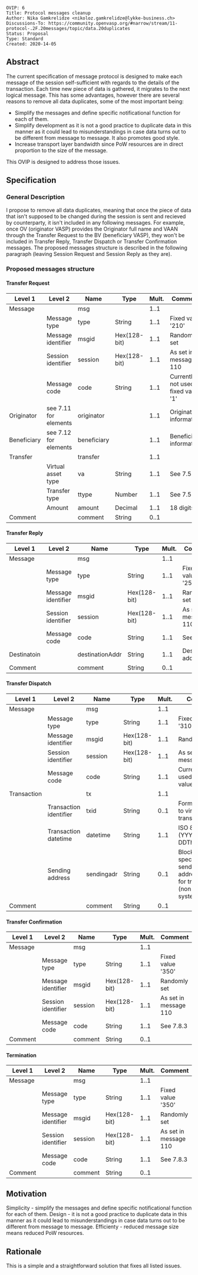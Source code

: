 ```
OVIP: 6
Title: Protocol messages cleanup
Author: Nika Gamkrelidze <nikoloz.gamkrelidze@lykke-business.ch>
Discussions-To: https://community.openvasp.org/#narrow/stream/11-protocol-.2F.20messages/topic/data.20duplicates
Status: Proposal
Type: Standard
Created: 2020-14-05
```

## Abstract

The current specification of message protocol is designed to make each message of the session self-sufficient with regards to the details of the transaction. Each time new piece of data is gathered, it migrates to the next logical message. This has some advantages, however there are several reasons to remove all data duplicates, some of the most important being:
* Simplify the messages and define specific notificational function for each of them.
* Simplify development as it is not a good practice to duplicate data in this manner as it could lead to misunderstandings in case data turns out to be different from message to message. It also promotes good style.
* Increase transport layer bandwidth since PoW resources are in direct proportion to the size of the message.

This OVIP is designed to address those issues.

## Specification

### General Description

I propose to remove all data duplicates, meaning that once the piece of data that isn't supposed to be changed during the session is sent and recieved by counterparty, it isn't included in any following messages. For example, once OV (originator VASP) provides the Originator full name and VAAN through the Transfer Request to the BV (beneficiary VASP), they won't be included in Transfer Reply, Transfer Dispatch or Transfer Confirmation messages.
The proposed messages structure is described in the following paragraph (leaving Session Request and Session Reply as they are).

### Proposed messages structure

#### Transfer Request

| Level 1     | Level 2               | Name        | Type         | Mult. | Comment                             |
|-------------|-----------------------|-------------|--------------|-------|-------------------------------------|
| Message     |                       | msg         |              | 1..1  |                                     |
|             | Message type          | type        | String       | 1..1  | Fixed value '210'                   |
|             | Message identifier    | msgid       | Hex(128-bit) | 1..1  | Randomly set                        |
|             | Session identifier    | session     | Hex(128-bit) | 1..1  | As set in message 110               |
|             | Message code          | code        | String       | 1..1  | Currently not used, fixed value '1' |
| Originator  | see 7.11 for elements | originator  |              | 1..1  | Originator information              |
| Beneficiary | see 7.12 for elements | beneficiary |              | 1..1  | Beneficiary information             |
| Transfer    |                       | transfer    |              | 1..1  |                                     |
|             | Virtual asset type    | va          | String       | 1..1  | See 7.5.3                           |
|             | Transfer type         | ttype       | Number       | 1..1  | See 7.5.4                           |
|             | Amount                | amount      | Decimal      | 1..1  | 18 digits                           |
| Comment     |                       | comment     | String       | 0..1  |                                     |

#### Transfer Reply

| Level 1     | Level 2            | Name            | Type         | Mult. | Comment               |
|-------------|--------------------|-----------------|--------------|-------|-----------------------|
| Message     |                    | msg             |              | 1..1  |                       |
|             | Message type       | type            | String       | 1..1  | Fixed value '250'     |
|             | Message identifier | msgid           | Hex(128-bit) | 1..1  | Randomly set          |
|             | Session identifier | session         | Hex(128-bit) | 1..1  | As set in message 110 |
|             | Message code       | code            | String       | 1..1  | See 7.6.3             |
| Destinatoin |                    | destinationAddr | String       | 1..1  | Destination address   |
| Comment     |                    | comment         | String       | 0..1  |                       |

#### Transfer Dispatch

| Level 1     | Level 2                | Name       | Type         | Mult. | Comment                                                                             |
|-------------|------------------------|------------|--------------|-------|-------------------------------------------------------------------------------------|
| Message     |                        | msg        |              | 1..1  |                                                                                     |
|             | Message type           | type       | String       | 1..1  | Fixed value '310'                                                                   |
|             | Message identifier     | msgid      | Hex(128-bit) | 1..1  | Randomly set                                                                        |
|             | Session identifier     | session    | Hex(128-bit) | 1..1  | As set in message 110                                                               |
|             | Message code           | code       | String       | 1..1  | Currently not used, fixed value '1'                                                 |
| Transaction |                        | tx         |              | 1..1  |                                                                                     |
|             | Transaction identifier | txid       | String       | 0..1  | Format specific to virtual asset / transfer type                                    |
|             | Transaction datetime   | datetime   | String       | 1..1  | ISO 8601 (YYYY-MM-DDThh:mm:ssZ)                                                     |
|             | Sending address        | sendingadr | String       | 0..1  | Blockchain-specific format, sending address used for transactino (non-UTXO systems) |
| Comment     |                        | comment    | String       | 0..1  |                                                                                     |


#### Transfer Confirmation

| Level 1 | Level 2            | Name    | Type         | Mult. | Comment               |
|---------|--------------------|---------|--------------|-------|-----------------------|
| Message |                    | msg     |              | 1..1  |                       |
|         | Message type       | type    | String       | 1..1  | Fixed value '350'     |
|         | Message identifier | msgid   | Hex(128-bit) | 1..1  | Randomly set          |
|         | Session identifier | session | Hex(128-bit) | 1..1  | As set in message 110 |
|         | Message code       | code    | String       | 1..1  | See 7.8.3             |
| Comment |                    | comment | String       | 0..1  |                       |

#### Termination

| Level 1 | Level 2            | Name    | Type         | Mult. | Comment               |
|---------|--------------------|---------|--------------|-------|-----------------------|
| Message |                    | msg     |              | 1..1  |                       |
|         | Message type       | type    | String       | 1..1  | Fixed value '350'     |
|         | Message identifier | msgid   | Hex(128-bit) | 1..1  | Randomly set          |
|         | Session identifier | session | Hex(128-bit) | 1..1  | As set in message 110 |
|         | Message code       | code    | String       | 1..1  | See 7.8.3             |
| Comment |                    | comment | String       | 0..1  |                       |

## Motivation

Simplicity - simplify the messages and define specific notificational function for each of them.
Design - it is not a good practice to duplicate data in this manner as it could lead to misunderstandings in case data turns out to be different from message to message.
Efficienty - reduced message size means reduced PoW resources.

## Rationale

This is a simple and a straightforward solution that fixes all listed issues.
